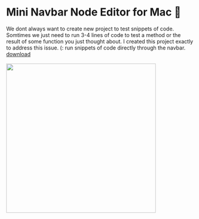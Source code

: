 # Mini Navbar Node Editor for Mac 

We dont always want to create new project to test snippets of code. Somtimes we just need to run 3-4 lines of code to test a method or the result of some function you just thought about. I created this project exactly to address this issue. (:
run snippets of code directly through the navbar. 
[download](https://obiwankenoobi.github.io/projects.html)
<br>
<br>
<img width="400px" src="mini_editor.gif"/>

